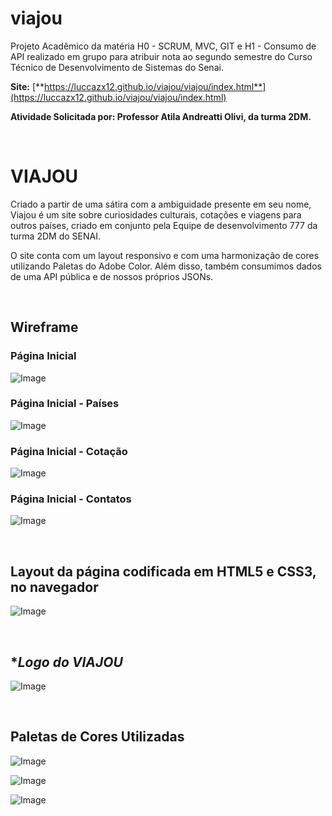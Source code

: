 # viajou
  Projeto Acadêmico da matéria H0 - SCRUM, MVC, GIT e H1 - Consumo de API realizado em grupo para atribuir nota ao segundo semestre do Curso Técnico de Desenvolvimento de Sistemas do Senai.

**Site:** [**https://luccazx12.github.io/viajou/viajou/index.html**](https://luccazx12.github.io/viajou/viajou/index.html)

  **Atividade Solicitada por: Professor Atila Andreatti Olivi, da turma 2DM.**

&nbsp;


# VIAJOU

Criado a partir de uma sátira com a ambiguidade presente em seu nome, Viajou é um site sobre curiosidades culturais, cotações e viagens para outros países, criado em conjunto pela Equipe de desenvolvimento 777 da turma 2DM do SENAI.

O site conta com um layout responsivo e com uma harmonização de cores utilizando Paletas do Adobe Color. Além disso, também consumimos dados de uma API pública e de nossos próprios JSONs.

&nbsp;


 ## **Wireframe**

### Página Inicial
![Image](https://raw.githubusercontent.com/Luccazx12/viajou/main/docs/Wireframe/prints/home.PNG)


 ### Página Inicial - Países
![Image](https://raw.githubusercontent.com/Luccazx12/viajou/main/docs/Wireframe/prints/paises.PNG)

 ### Página Inicial - Cotação
![Image](https://raw.githubusercontent.com/Luccazx12/viajou/main/docs/Wireframe/prints/cotacao.PNG)

 ### Página Inicial - Contatos
![Image](https://raw.githubusercontent.com/Luccazx12/viajou/main/docs/Wireframe/prints/contatos.PNG)


&nbsp;


## **Layout da página codificada em HTML5 e CSS3, no navegador**

![Image](https://raw.githubusercontent.com/Luccazx12/viajou/main/docs/print_layout_da_pagina/viajou.JPG)


&nbsp;


## **Logo do VIAJOU*
![Image](https://raw.githubusercontent.com/Luccazx12/viajou/main/docs/logo/logoviajou.png)

&nbsp;


## **Paletas de Cores Utilizadas**
![Image](https://raw.githubusercontent.com/Luccazx12/viajou/main/docs/paleta_de_cores/AdobeColor(1).jpeg)

![Image](https://raw.githubusercontent.com/Luccazx12/viajou/main/docs/paleta_de_cores/AdobeColor(2).jpeg)

![Image](https://raw.githubusercontent.com/Luccazx12/viajou/main/docs/paleta_de_cores/AdobeColor(3).jpeg)
